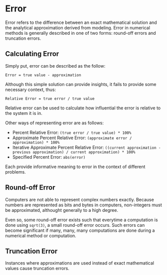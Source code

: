 # Error

Error refers to the difference between an exact mathematical solution and the analytical approximation derived from modeling. Error in numerical methods is generally described in one of two forms: round-off errors and truncation errors.

## Calculating Error

Simply put, error can be described as the follow:

`Error = true value - approximation`

Although this simple solution can provide insights, it fails to provide some necessary context, thus:

`Relative Error = true error / true value`

Relative error can be used to calculate how influential the error is relative to the system it is in.

Other ways of representing error are as follows:

- Percent Relative Error: `(true error / true value) * 100%`
- Approximate Percent Relative Error: `(approximate error / approximation) * 100%`
- Iterative Approximate Percent Relative Error: `((current approximation - previous approximation) / current approximation) * 100%`
- Specified Percent Error: `abs(error)`

Each provide informative meaning to error in the context of different problems.

## Round-off Error

Computers are not able to represent complex numbers exactly. Because numbers are represented as bits and bytes in computers, non-integers must be approximated, althought generally to a high degree.

Even so, some round-off error exists such that everytime a computation is done using `sqrt(3)`, a small round-off error occurs. Such errors can become significant if many, many, many computations are done during a numerical method or computation.

## Truncation Error

Instances where approximations are used instead of exact mathematical values cause truncation errors.

